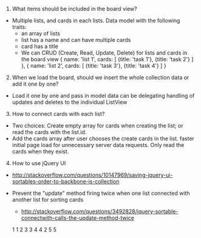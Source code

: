 1. What items should be included in the board view? 
  - Multiple lists, and cards in each lists. Data model with the following traits:
    * an array of lists
    * list has a name and can have multiple cards
    * card has a title
    * We can CRUD (Create, Read, Update, Delete) for lists and cards in the board view
   {
      name: 'list 1',
      cards: [
        {title: 'task 1'},
        {title: 'task 2'}
      ]
    },
    {
      name: 'list 2',
      cards: [
        {title: 'task 3'},
        {title: 'task 4'}
      ]
    }

2. When we load the board, should we insert the whole collection data or add it one by one?
  - Load it one by one and pass in model data can be delegating handling of updates 
    and deletes to the individual ListView

3. How to connect cards with each list?
  - Two choices: Create empty array for cards when creating the list; or read the cards
    with the list.id. 
  - Add the cards array after user chooses the create cards in the list. faster initial page 
    load for unnecessary server data requests. Only read the cards when they exist.

4. How to use jQuery UI
  - http://stackoverflow.com/questions/10147969/saving-jquery-ui-sortables-order-to-backbone-js-collection
  - Prevent the "update" method firing twice when one list connected with another list for sorting cards
    * http://stackoverflow.com/questions/3492828/jquery-sortable-connectwith-calls-the-update-method-twice
  
    1   1
    2   3
    3   4
    4   2
    5   5